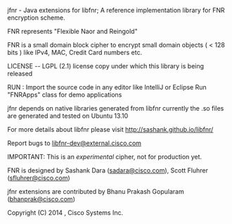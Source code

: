 
  jfnr -  Java extensions for libfnr;
  A reference implementation library for FNR encryption scheme.

  FNR represents "Flexible Naor and Reingold" 

  FNR is a small domain block cipher to encrypt small domain
    objects ( < 128 bits ) like IPv4, MAC, Credit Card numbers etc.


  LICENSE -- LGPL (2.1) license copy under which this library is being released

  RUN : Import the source code in any editor like IntelliJ or Eclipse
        Run "FNRApps" class for demo applications

  jfnr depends on native libraries generated from libfnr
  currently the .so files are generated and tested on Ubuntu 13.10


  For more details about libfnr please visit
   http://sashank.github.io/libfnr/

  Report bugs to <libfnr-dev@external.cisco.com>

  IMPORTANT:  This is an *experimental* cipher, not for production yet.
 
  FNR is designed by 
      Sashank Dara (sadara@cisco.com), 
      Scott Fluhrer (sfluhrer@cisco.com)

  jfnr extensions are contributed by
      Bhanu Prakash Gopularam (bhanprak@cisco.com)

 Copyright (C) 2014 , Cisco Systems Inc.
